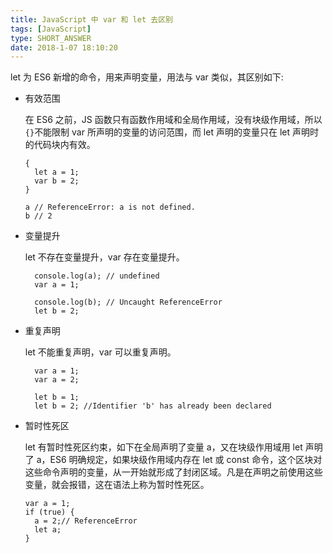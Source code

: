 ```yaml
---
title: JavaScript 中 var 和 let 去区别
tags: [JavaScript]
type: SHORT_ANSWER
date: 2018-1-07 18:10:20
---
```


let 为 ES6 新增的命令，用来声明变量，用法与 var 类似，其区别如下:

- 有效范围

  在 ES6 之前，JS 函数只有函数作用域和全局作用域，没有块级作用域，所以`{}`不能限制 var 所声明的变量的访问范围，而 let 声明的变量只在 let 声明时的代码块内有效。

  ```
  {
    let a = 1;
    var b = 2;
  }

  a // ReferenceError: a is not defined.
  b // 2
  ```

- 变量提升

  let 不存在变量提升，var 存在变量提升。

  ```
    console.log(a); // undefined
    var a = 1;

    console.log(b); // Uncaught ReferenceError
    let b = 2;
  ```

- 重复声明

  let 不能重复声明，var 可以重复声明。

  ```
    var a = 1;
    var a = 2;

    let b = 1;
    let b = 2; //Identifier 'b' has already been declared
  ```

- 暂时性死区

  let 有暂时性死区约束，如下在全局声明了变量 a，又在块级作用域用 let 声明了 a，ES6 明确规定，如果块级作用域内存在 let 或 const 命令，这个区块对这些命令声明的变量，从一开始就形成了封闭区域。凡是在声明之前使用这些变量，就会报错，这在语法上称为暂时性死区。

  ```
  var a = 1;
  if (true) {
    a = 2;// ReferenceError
    let a;
  }
  ```
